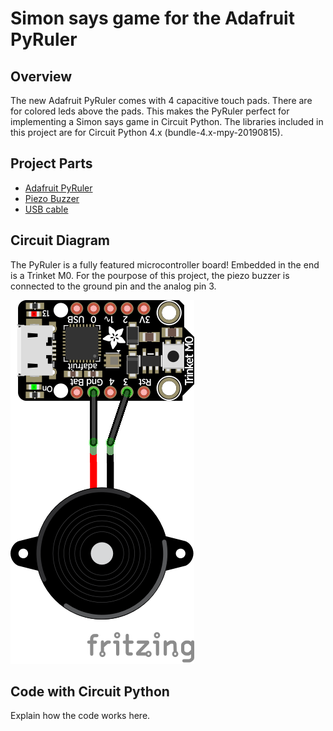 # Simon says game for the Adafruit PyRuler

## Overview
The new Adafruit PyRuler comes with 4 capacitive touch pads. There 
are for colored leds above the pads. This makes the PyRuler perfect 
for implementing a Simon says game in Circuit Python. The libraries
included in this project are for Circuit Python 4.x (bundle-4.x-mpy-20190815).

## Project Parts
* [Adafruit PyRuler](https://www.adafruit.com/product/4319)
* [Piezo Buzzer](adafruit.com/product/160)
* [USB cable](adafruit.com/product/592)

## Circuit Diagram
The PyRuler is a fully featured microcontroller board! Embedded in the end is a 
Trinket M0. For the pourpose of this project, the piezo buzzer is connected to 
the ground pin and the analog pin 3.

![PyRuler Trinket M0 wiring](./diagram/sketch_bb.png)


## Code with Circuit Python
Explain how the code works here.

